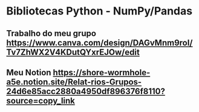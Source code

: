 # Bibliotecas Python - NumPy/Pandas
## Trabalho do meu grupo https://www.canva.com/design/DAGvMnm9roI/Tv7ZhWX2V4KDutQYxrEJOw/edit
## Meu Notion https://shore-wormhole-a5e.notion.site/Relat-rios-Grupos-24d6e85acc2880a4950df896376f8110?source=copy_link
